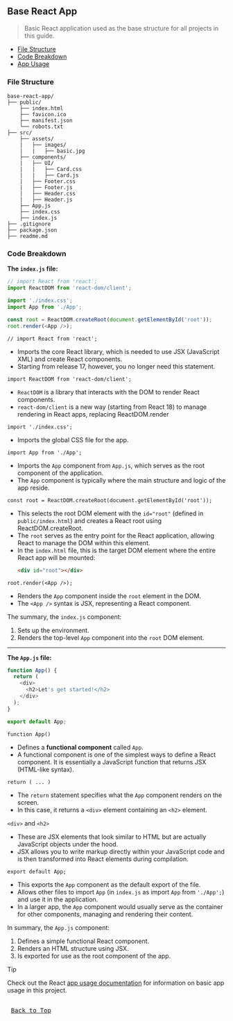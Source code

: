 ## Base React App
>Basic React application used as the base structure for all projects in this guide.

* [File Structure](#file-structure)
* [Code Breakdown](#code-breakdown)
* [App Usage](#app-usage)

### File Structure
```
base-react-app/
├── public/
    ├── index.html
    ├── favicon.ico
    ├── manifest.json
    └── robots.txt
├── src/
    ├── assets/
    |   ├── images/
    |   |   ├── basic.jpg
    ├── components/
    |   ├── UI/
    |   |   ├── Card.css
    |   |   ├── Card.js
    |   ├── Footer.css
    |   ├── Footer.js
    |   ├── Header.css
    |   ├── Header.js
    ├── App.js
    ├── index.css
    ├── index.js
├── .gitignore
├── package.json
├── readme.md
```

### Code Breakdown

**The `index.js` file:**
```js
// import React from 'react';
import ReactDOM from 'react-dom/client';

import './index.css';
import App from './App';

const root = ReactDOM.createRoot(document.getElementById('root'));
root.render(<App />);
```
`// import React from 'react';`
* Imports the core React library, which is needed to use JSX (JavaScript XML) and create React components.
* Starting from release 17, however, you no longer need this statement.

`import ReactDOM from 'react-dom/client';`
* `ReactDOM` is a library that interacts with the DOM to render React components.
* `react-dom/client` is a new way (starting from React 18) to manage rendering in React apps, replacing ReactDOM.render

`import './index.css';`
* Imports the global CSS file for the app.

`import App from './App';`
* Imports the `App` component from `App.js`, which serves as the root component of the application. 
* The `App` component is typically where the main structure and logic of the app reside.

`const root = ReactDOM.createRoot(document.getElementById('root'));`
* This selects the root DOM element with the `id="root"` (defined in `public/index.html`) and creates a React root using ReactDOM.createRoot.
* The `root` serves as the entry point for the React application, allowing React to manage the DOM within this element.
* In the `index.html` file, this is the target DOM element where the entire React app will be mounted:
    ```html
    <div id="root"></div>
    ```

`root.render(<App />);`
* Renders the `App` component inside the `root` element in the DOM.
* The `<App />` syntax is JSX, representing a React component.

The summary, the `index.js` component:
1. Sets up the environment.
2. Renders the top-level `App` component into the `root` DOM element.

---
**The `App.js` file:**
```js
function App() {
  return (
    <div>
      <h2>Let's get started!</h2>
    </div>
  );
}

export default App;
```
`function App()`
* Defines a **functional component** called `App`.
* A functional component is one of the simplest ways to define a React component. It is essentially a JavaScript function that returns JSX (HTML-like syntax).

`return ( ... )`
* The `return` statement specifies what the `App` component renders on the screen.
* In this case, it returns a `<div>` element containing an `<h2>` element.

`<div>` and `<h2>`
* These are JSX elements that look similar to HTML but are actually JavaScript objects under the hood.
* JSX allows you to write markup directly within your JavaScript code and is then transformed into React elements during compilation.

`export default App;`
* This exports the `App` component as the default export of the file.
* Allows other files to import `App` (in `index.js` as import `App` from `'./App';`) and use it in the application.
* In a larger app, the `App` component would usually serve as the container for other components, managing and rendering their content.

In summary, the `App.js` component:
1. Defines a simple functional React component.
2. Renders an HTML structure using JSX.
3. Is exported for use as the root component of the app.

> [!TIP]
> Check out the React [app usage documentation](/react-app-usage.md) for information on basic app usage in this project.

<kbd> <br> [Back to Top](#base-react-app) <br> </kbd>